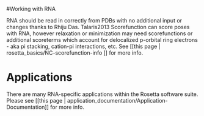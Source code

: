 #Working with RNA

RNA should be read in correctly from PDBs with no additional input or changes thanks to Rhiju Das.  Talaris2013 Scorefunction can score poses with RNA, however relaxation or minimization may need scorefunctions or additional scoreterms which account for delocalized p-orbital ring electrons - aka pi stacking, cation-pi interactions, etc.  See [[this page | rosetta_basics/NC-scorefunction-info ]] for more info.

Applications
==========================
There are many RNA-specific applications within the Rosetta software suite.  Please see [[this page | application_documentation/Application-Documentation]] for more info.